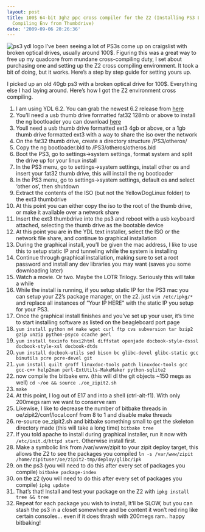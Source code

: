 ```yaml
---
layout: post
title: 100$ 64-bit 3ghz ppc cross compiler for the Z2 (Installing PS3 Linux and Cross
  Compiling Env from Thumbdrive)
date: '2009-09-06 20:26:36'
---
```



![ps3 ydl logo](http://66.147.244.180/~hunterda/content/images/2009/09/YDL-PS3-Logo1.jpg) I’ve been seeing a lot of PS3s come up on craigslist with broken optical drives, usually around 100$. Figuring this was a great way to free up my quadcore from mundane cross-compiling duty, I set about purchasing one and setting up the Z2 cross compiling environment. It took a bit of doing, but it works. Here’s a step by step guide for setting yours up.

I picked up an old 40gb ps3 with a broken optical drive for 100$. Everything else I had laying around. Here’s how I got the Z2 environment cross compiling.

1. I am using YDL 6.2. You can grab the newest 6.2 release from [here](http://mirror.anl.gov/yellowdog/iso/)
2. You’ll need a usb thumb drive formatted fat32 128mb or above to install the ng bootloader you can download [here](http://wiki.pdaxrom.org/index.php/Bootloader_for_PS3)
3. Youll need a usb thumb drive formatted ext3 4gb or above, or a 1gb thumb drive formatted ext3 with a way to share the iso over the network
4. On the fat32 thumb drive, create a directory structure /PS3/otheros/
5. Copy the ng bootloader.bld to /PS3/otheros/otheros.bld
6. Boot the PS3, go to settings->system settings, format system and split the drive up for your linux install
7. In the PS3 menu, go to settings->system settings, install other os and insert your fat32 thumb drive, this will install the ng bootloader
8. In the PS3 menu, go to settings->system settings, default os and select ‘other os’, then shutdown
9. Extract the contents of the ISO (but not the YellowDogLinux folder) to the ext3 thumbdrive
10. At this point you can either copy the iso to the root of the thumb drive, or make it available over a network share
11. Insert the ext3 thumbdrive into the ps3 and reboot with a usb keyboard attached, selecting the thumb drive as the bootable device
12. At this point you are in the YDL text installer, select the ISO or the network file share, and continue to graphical installation
13. During the graphical install, you’ll be given the mac address, I like to use this to setup static IP and tunneling while the system is installing
14. Continue through graphical installation, making sure to set a root password and install any dev libraries you may want (saves you some downloading later)
15. Watch a movie. Or two. Maybe the LOTR Trilogy. Seriously this will take a while
16. While the install is running, if you setup static IP for the PS3 mac you can setup your Z2’s package manager, on the z2. just `vim /etc/ipkg/*` and replace all instances of “Your IP HERE” with the static IP you setup for your PS3.
17. Once the graphical install finishes and you’ve set up your user, it’s time to start installing software as listed on the beagleboard port page
18. `yum install python m4 make wget curl ftp cvs subversion tar bzip2 gzip unzip python-psyco ccache perl`
19. `yum install texinfo texi2html diffstat openjade docbook-style-dsssl docbook-style-xsl docbook-dtds`
20. `yum install docbook-utils sed bison bc glibc-devel glibc-static gcc binutils pcre pcre-devel git`
21. `yum install quilt groff linuxdoc-tools patch linuxdoc-tools gcc gcc-c++ help2man perl-ExtUtils-MakeMaker python-sqlite2`
22. now compile the bitbake env. (this will dl the git objects ~150 megs as well) `cd ~/oe && source ./oe_zipit2.sh`
23. `make`
24. At this point, I log out of E17 and into a shell (ctrl-alt-f1). With only 200megs ram we want to conserve ram
25. Likewise, I like to decrease the number of bitbake threads in oe/zipit2/conf/local.conf from 8 to 1 and disable make threads
26. re-source oe_zipit2.sh and bitbake something small to get the skeleton directory made (this will take a long time) `bitbake tree`
27. If you told apache to install during graphical installer, run it now with `/etc/init.d/httpd start`. Otherwise install first.
28. Make a symbolic link from /var/www/zipit to your zipit deploy target, this allows the Z2 to see the packages you compiled `ln -s /var/www/zipit /home/zipituser/oe/zipit2-tmp/deploy/glibc/ipk `
29. on the ps3 (you will need to do this after every set of packages you compile) `bitbake package-index`
30. on the z2 (you will need to do this after every set of packages you compile) `ipkg update`
31. That’s that! Install and test your package on the Z2 with `ipkg install tree && tree`
32. Repeat for each package you wish to install, It’ll be SLOW, but you can stash the ps3 in a closet somewhere and be content it won’t red ring like certain consoles… even if it does thrash with 200megs ram.. happy bitbaking!


